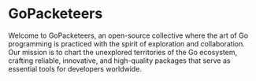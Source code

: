 # GoPacketeers
Welcome to GoPacketeers, an open-source collective where the art of Go programming is practiced with the spirit of exploration and collaboration. Our mission is to chart the unexplored territories of the Go ecosystem, crafting reliable, innovative, and high-quality packages that serve as essential tools for developers worldwide.
